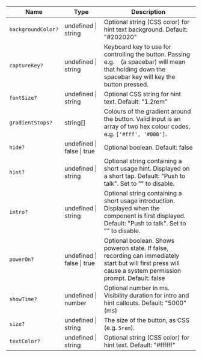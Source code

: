 Name | Type | Description |
------ | ------ | ------ |
`backgroundColor?` | undefined \| string | Optional string (CSS color) for hint text background. Default: "#202020" |
`captureKey?` | undefined \| string | Keyboard key to use for controlling the button. Passing e.g. ` ` (a spacebar) will mean that holding down the spacebar key will key the button pressed. |
`fontSize?` | undefined \| string | Optional CSS string for hint text. Default: "1.2rem" |
`gradientStops?` | string[] | Colours of the gradient around the button. Valid input is an array of two hex colour codes, e.g. `['#fff', '#000']`. |
`hide?` | undefined \| false \| true | Optional boolean. Default: false |
`hint?` | undefined \| string | Optional string containing a short usage hint. Displayed on a short tap. Default: "Push to talk". Set to "" to disable. |
`intro?` | undefined \| string | Optional string containing a short usage introduction. Displayed when the component is first displayed. Default: "Push to talk". Set to "" to disable. |
`powerOn?` | undefined \| false \| true | Optional boolean. Shows poweron state. If false, recording can immediately start but will first press will cause a system permission prompt. Default: false |
`showTime?` | undefined \| number | Optional number in ms. Visibility duration for intro and hint callouts. Default: "5000" (ms) |
`size?` | undefined \| string | The size of the button, as CSS (e.g. `5rem`). |
`textColor?` | undefined \| string | Optional string (CSS color) for hint text. Default: "#ffffff" |

